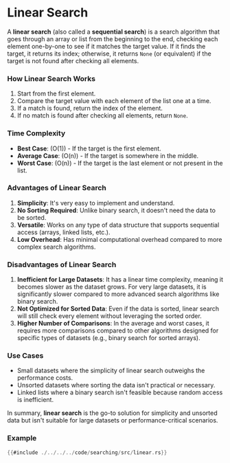# Linear Search

A **linear search** (also called a **sequential search**) is a search algorithm that goes through an array or list from the beginning to the end, checking each element one-by-one to see if it matches the target value. If it finds the target, it returns its index; otherwise, it returns `None` (or equivalent) if the target is not found after checking all elements.

### How Linear Search Works

1. Start from the first element.
2. Compare the target value with each element of the list one at a time.
3. If a match is found, return the index of the element.
4. If no match is found after checking all elements, return `None`.

### Time Complexity

- **Best Case**: \(O(1)\) - If the target is the first element.
- **Average Case**: \(O(n)\) - If the target is somewhere in the middle.
- **Worst Case**: \(O(n)\) - If the target is the last element or not present in the list.

### Advantages of Linear Search

1. **Simplicity**: It's very easy to implement and understand.
2. **No Sorting Required**: Unlike binary search, it doesn't need the data to be sorted.
3. **Versatile**: Works on any type of data structure that supports sequential access (arrays, linked lists, etc.).
4. **Low Overhead**: Has minimal computational overhead compared to more complex search algorithms.

### Disadvantages of Linear Search

1. **Inefficient for Large Datasets**: It has a linear time complexity, meaning it becomes slower as the dataset grows. For very large datasets, it is significantly slower compared to more advanced search algorithms like binary search.
2. **Not Optimized for Sorted Data**: Even if the data is sorted, linear search will still check every element without leveraging the sorted order.
3. **Higher Number of Comparisons**: In the average and worst cases, it requires more comparisons compared to other algorithms designed for specific types of datasets (e.g., binary search for sorted arrays).

### Use Cases

- Small datasets where the simplicity of linear search outweighs the performance costs.
- Unsorted datasets where sorting the data isn't practical or necessary.
- Linked lists where a binary search isn't feasible because random access is inefficient.

In summary, **linear search** is the go-to solution for simplicity and unsorted data but isn't suitable for large datasets or performance-critical scenarios.

### Example

```rust
{{#include ./../../../code/searching/src/linear.rs}}
```
